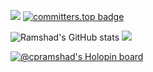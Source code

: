 <a href="https://www.linkedin.com/in/ramshadcp/"><img src="https://img.shields.io/badge/linkedin-%230177B5?style=flat&logo=linkedin&logoColor=white"/></a>
[![committers.top badge](https://user-badge.committers.top/uae_private/cpramshad.svg)](https://user-badge.committers.top/uae_private/cpramshad)

![Ramshad's GitHub stats](https://github-readme-stats.vercel.app/api?username=cpramshad&count_private=true&show_icons=true&theme=dark)
![](https://github-readme-streak-stats.herokuapp.com/?user=cpramshad&theme=dark&hide_border=false)<br/>


[![@cpramshad's Holopin board](https://holopin.io/api/user/board?user=cpramshad)](https://holopin.io/@cpramshad)
